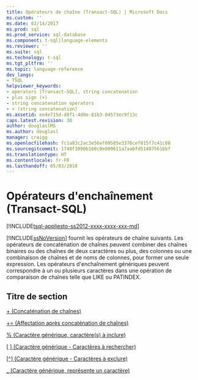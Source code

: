 ```yaml
---
title: Opérateurs de chaîne (Transact-SQL) | Microsoft Docs
ms.custom: ''
ms.date: 03/14/2017
ms.prod: sql
ms.prod_service: sql-database
ms.component: t-sql|language-elements
ms.reviewer: ''
ms.suite: sql
ms.technology: t-sql
ms.tgt_pltfrm: ''
ms.topic: language-reference
dev_langs:
- TSQL
helpviewer_keywords:
- operators [Transact-SQL], string concatenation
- plus sign (+)
- string concatenation operators
- + (string concatenation)
ms.assetid: ee4e715d-d8f1-4d0e-81b3-04573ec9f13c
caps.latest.revision: 30
author: douglaslMS
ms.author: douglasl
manager: craigg
ms.openlocfilehash: fc1a83c2ac3e56ef09585e3376cef815f7c41c08
ms.sourcegitcommit: 1740f3090b168c0e809611a7aa6fd514075616bf
ms.translationtype: HT
ms.contentlocale: fr-FR
ms.lasthandoff: 05/03/2018
---
```

# <a name="string-operators-transact-sql"></a>Opérateurs d'enchaînement (Transact-SQL)
[!INCLUDE[tsql-appliesto-ss2012-xxxx-xxxx-xxx-md](../../includes/tsql-appliesto-ss2012-xxxx-xxxx-xxx-md.md)]

  [!INCLUDE[ssNoVersion](../../includes/ssnoversion-md.md)] fournit les opérateurs de chaîne suivants. Les opérateurs de concaténation de chaînes peuvent combiner des chaînes binaires ou des chaînes de deux caractères ou plus, des colonnes ou une combinaison de chaînes et de noms de colonnes, pour former une seule expression. Les opérateurs d'enchaînement génériques peuvent correspondre à un ou plusieurs caractères dans une opération de comparaison de chaînes telle que LIKE ou PATINDEX.  
  
## <a name="section-heading"></a>Titre de section  
 [+ (Concaténation de chaînes)](../../t-sql/language-elements/string-concatenation-transact-sql.md)  
  
 [+= (Affectation après concaténation de chaînes)](../../t-sql/language-elements/string-concatenation-equal-transact-sql.md)  
  
 [% (Caractère générique, caractère(s) à inclure)](../../t-sql/language-elements/percent-character-wildcard-character-s-to-match-transact-sql.md)  
  
 [&#91; &#93; (Caractère générique - Caractères à rechercher)](../../t-sql/language-elements/wildcard-character-s-to-match-transact-sql.md)  
  
 [&#91;^&#93; (Caractère générique - Caractères à exclure)](../../t-sql/language-elements/wildcard-character-s-not-to-match-transact-sql.md)  
  
 [_ (Caractère générique, représente un caractère)](../../t-sql/language-elements/wildcard-match-one-character-transact-sql.md)  
  
  
